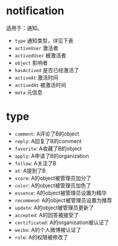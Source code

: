 # notification

适用于：通知。

- `type` 通知类型，详见下表
- `activeUser` 激活者
- `activedUser` 被激活者
- `object` 影响者
- `hasActived` 是否已经激活了
- `activeAt` 激活时间
- `activedAt` 被激活时间
- `meta` 元信息


# type
- `comment`: A评论了B的object
- `reply`: A回复了B的comment
- `favorite`: A收藏了B的object
- `apply`: A申请了B的organization
- `follow`: A关注了B
- `at`: A提到了B
- `score`: A的object被管理员加分了
- `color`: A的object被管理员加色了
- `essence`: A的object被管理员设置为精华
- `recommend`: A的object被管理员设置为推荐
- `update`: A的object被管理员更新了
- `accepted`: A的回答被接受了
- `certificated`: A的organization被认证了
- `weibo`: A的个人微博被认证了
- `role`: A的权限被修改了
